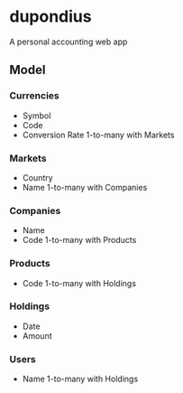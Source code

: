# dupondius
A personal accounting web app

## Model

### Currencies
* Symbol
* Code
* Conversion Rate
1-to-many with Markets

### Markets
* Country
* Name
1-to-many with Companies

### Companies
* Name
* Code
1-to-many with Products

### Products
* Code
1-to-many with Holdings

### Holdings
* Date
* Amount

### Users
* Name
1-to-many with Holdings
